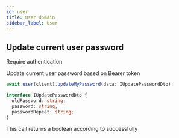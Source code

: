 ```yaml
---
id: user
title: User domain
sidebar_label: User
---
```


## Update current user password
<span class="badge badge--warning">Require authentication</span>

Update current user password based on Bearer token

```ts
await user(client).updateMyPassword(data: IUpdatePasswordDto);
```

```ts
interface IUpdatePasswordDto {
  oldPassword: string;
  password: string;
  passwordRepeat: string;
}
```

This call returns a boolean according to successfully
